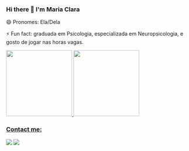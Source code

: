 ### Hi there 👋 I'm Maria Clara

😄 Pronomes: Ela/Dela<p>
  
⚡ Fun fact: graduada em Psicologia, especializada em Neuropsicologia, e gosto de jogar nas horas vagas. <p>

<div>
<a href="https://github.com/mclarar">
<img height="180em" src="https://github-readme-stats.vercel.app/api/top-langs/?username=mclarar&layout=compact&langs_count=7&theme=dracula"/>
<img height="180em" src="https://github-readme-stats.vercel.app/api?username=mclarar&show_icons=true&theme=dracula&include_all_commits=true&count_private=true"/>
</div>

<h3>Contact me:</h3>
<a href="https://www.linkedin.com/in/maria-clara-ribeiro-56a590165/"><img src="https://camo.githubusercontent.com/a80d00f23720d0bc9f55481cfcd77ab79e141606829cf16ec43f8cacc7741e46/68747470733a2f2f696d672e736869656c64732e696f2f62616467652f4c696e6b6564496e2d3030373742353f7374796c653d666f722d7468652d6261646765266c6f676f3d6c696e6b6564696e266c6f676f436f6c6f723d7768697465"/></a>
<a href="https://discord.com/channels/Maria%20Clara%20Ribeiro#4668"><img src="https://camo.githubusercontent.com/3f990cfefb64f13d28397fe586c3aa38a81fde585de479205d63c79363ebe07a/68747470733a2f2f696d672e736869656c64732e696f2f62616467652f446973636f72642d3732383944413f7374796c653d666f722d7468652d6261646765266c6f676f3d646973636f7264266c6f676f436f6c6f723d7768697465"/></a>
  


<!--
**mclarar/mclarar** is a ✨ _special_ ✨ repository because its `README.md` (this file) appears on your GitHub profile.

Here are some ideas to get you started:

- 🔭 I’m currently working on ...
- 🌱 I’m currently learning ...
- 👯 I’m looking to collaborate on ...
- 🤔 I’m looking for help with ...
- 💬 Ask me about ...
- 📫 How to reach me: ...
- 😄 Pronouns: She/Her
- ⚡ Fun fact: ...
-->
